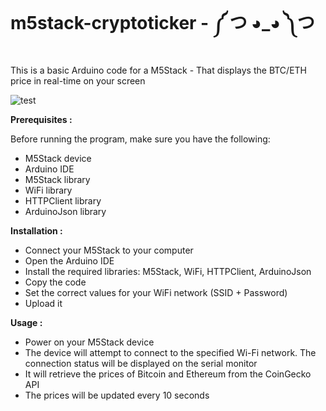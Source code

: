 # m5stack-cryptoticker - ༼ つ ◕_◕ ༽つ

This is a basic Arduino code for a M5Stack - That displays the BTC/ETH price in real-time on your screen

![test](https://github.com/LemonScientist/cryptoticker/assets/128156494/86f4e069-603b-443b-a4df-a9d8642e69a4)⠀⠀⠀⠀⠀⠀⠀⠀⠀⠀⠀⠀⠀⠀

**Prerequisites :**

Before running the program, make sure you have the following:

- M5Stack device
- Arduino IDE
- M5Stack library
- WiFi library
- HTTPClient library
- ArduinoJson library

**Installation :**

- Connect your M5Stack to your computer
- Open the Arduino IDE
- Install the required libraries: M5Stack, WiFi, HTTPClient, ArduinoJson
- Copy the code
- Set the correct values for your WiFi network (SSID + Password)
- Upload it

**Usage :**

- Power on your M5Stack device
- The device will attempt to connect to the specified Wi-Fi network. The connection status will be displayed on the serial monitor
- It will retrieve the prices of Bitcoin and Ethereum from the CoinGecko API
- The prices will be updated every 10 seconds
